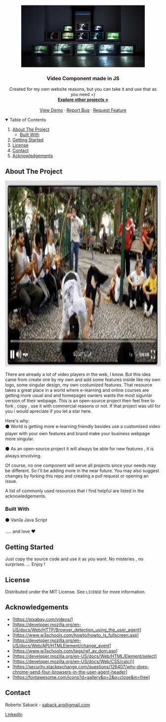 
<!-- PROJECT LOGO -->
<br />
<p align="center">
  <a href="https://unsplash.com/photos/2rCggxMjd_8">
    <img src="https://github.com/RobertoSaback/Video-Player/blob/main/tvs.jpg" alt="Logo" width="400" height="200">
  </a>

  <h3 align="center">Video Component made in JS</h3>

  <p align="center">
    Created for my own website reasons, but you can take it and use that as you need =) 
    <br />
    <a href="https://github.com/RobertoSaback"><strong>Explore other projects »</strong></a>
    <br />
    <br />
    <a href="https://robertosaback.github.io/Video-Player/">View Demo</a>
    ·
    <a href="https://github.com/robertosaback/Video-Player-Component/issues">Report Bug</a>
    ·
    <a href="https://github.com/robertosaback/Video-Player-Component/issues">Request Feature</a>
  </p>
</p>



<!-- TABLE OF CONTENTS -->
<details open="open">
  <summary>Table of Contents</summary>
  <ol>
    <li>
      <a href="#about-the-project">About The Project</a>
      <ul>
        <li><a href="#built-with">Built With</a></li>
      </ul>
    </li>
    <li>
      <a href="#getting-started">Getting Started</a>
    </li>
    <li><a href="#license">License</a></li>
    <li><a href="#contact">Contact</a></li>
    <li><a href="#acknowledgements">Acknowledgements</a></li>
  </ol>
</details>



<!-- ABOUT THE PROJECT -->
## About The Project

<img src="https://github.com/RobertoSaback/Video-Player/blob/main/VideoPlayer.gif" alt="Screenshot" width="1200" height="600">


There are already a lot of video players in the web, I know. But this idea came from create one by my own and add some features inside like my own logo, some singular design, my own costumized features. That resource takes a great place in a world where e-learning and online courses are getting more usual and  and homepages owners wants the most  sigunlar version  of their webpage. This is an open-source project then feel free to fork , copy , use it with commercial reasons or not.  If that project was util for you i would apreciate  if you  let a  star here.

Here's why:<br>
⚫  World is getting more e-learning friendly besides use a customized video player with  your own features and brand make your business webpage more singular.<br>

⚫  As an open-source project it will always be able for new features , it is always envolving.<br>

Of course, no one component will serve all projects since your needs may be different. So I'll be adding more in the near future. You may also suggest changes by forking this repo and creating a pull request or opening an issue. 

A list of commonly used resources that I find helpful are listed in the acknowledgements.

### Built With<br>

⚫  Vanila Java Script <br>

..... and  love :heart: 



<!-- GETTING STARTED -->
## Getting Started

Just copy the source code and use it as you want. No misteries , no surprises. 
... Enjoy ! 

<!-- LICENSE -->
## License

Distributed under the MIT License. See `LICENSE` for more information.

<!-- ACKNOWLEDGEMENTS -->
## Acknowledgements
* [https://pixabay.com/videos/]
* [https://developer.mozilla.org/en-US/docs/Web/HTTP/Browser_detection_using_the_user_agent]
* [https://www.w3schools.com/howto/howto_js_fullscreen.asp]
* [https://developer.mozilla.org/en-US/docs/Web/API/HTMLElement/change_event]
* [https://www.w3schools.com/tags/ref_av_dom.asp]
* [https://developer.mozilla.org/en-US/docs/Web/HTML/Element/select]
* [https://developer.mozilla.org/en-US/docs/Web/CSS/calc()]
* [https://security.stackexchange.com/questions/126407/why-does-chrome-send-four-browsers-in-the-user-agent-header]
* [https://fontawesome.com/icons?d=gallery&p=2&q=close&m=free]

<!-- CONTACT -->
## Contact

Roberto Saback  - saback.arq@gmail.com

<a href="https://www.linkedin.com/in/roberto-saback-52632446/">LinkedIn</a>

